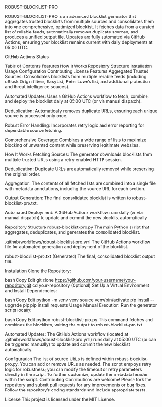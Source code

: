 ROBUST-BLOCKLIST-PRO

ROBUST-BLOCKLIST-PRO is an advanced blocklist generator that aggregates trusted blocklists from multiple sources and consolidates them into one comprehensive, optimized blocklist. It fetches data from a curated list of reliable feeds, automatically removes duplicate sources, and produces a unified output file. Updates are fully automated via GitHub Actions, ensuring your blocklist remains current with daily deployments at 05:00 UTC.

GitHub Actions Status


Table of Contents
Features
How It Works
Repository Structure
Installation
Usage
Configuration
Contributing
License
Features
Aggregated Trusted Sources:
Consolidates blocklists from multiple reliable feeds (including uBlock Origin filters, EasyList, Peter Lowe’s list, and additional protection and threat intelligence sources).

Automated Updates:
Uses a GitHub Actions workflow to fetch, combine, and deploy the blocklist daily at 05:00 UTC (or via manual dispatch).

Deduplication:
Automatically removes duplicate URLs, ensuring each unique source is processed only once.

Robust Error Handling:
Incorporates retry logic and error reporting for dependable source fetching.

Comprehensive Coverage:
Combines a wide range of lists to maximize blocking of unwanted content while preserving legitimate websites.

How It Works
Fetching Sources:
The generator downloads blocklists from multiple trusted URLs using a retry-enabled HTTP session.

Deduplication:
Duplicate URLs are automatically removed while preserving the original order.

Aggregation:
The contents of all fetched lists are combined into a single file with metadata annotations, including the source URL for each section.

Output Generation:
The final consolidated blocklist is written to robust-blocklist-pro.txt.

Automated Deployment:
A GitHub Actions workflow runs daily (or via manual dispatch) to update and commit the new blocklist automatically.

Repository Structure
robust-blocklist-pro.py
The main Python script that aggregates, deduplicates, and generates the consolidated blocklist.

.github/workflows/robust-blocklist-pro.yml
The GitHub Actions workflow file for automated generation and deployment of the blocklist.

robust-blocklist-pro.txt
(Generated) The final, consolidated blocklist output file.

Installation
Clone the Repository:

bash
Copy
Edit
git clone https://github.com/your-username/your-repository.git
cd your-repository
(Optional) Set Up a Virtual Environment and Install Dependencies:

bash
Copy
Edit
python -m venv venv
source venv/bin/activate
pip install --upgrade pip
pip install requests
Usage
Manual Execution:
Run the generator script locally:

bash
Copy
Edit
python robust-blocklist-pro.py
This command fetches and combines the blocklists, writing the output to robust-blocklist-pro.txt.

Automated Updates:
The GitHub Actions workflow (located at .github/workflows/robust-blocklist-pro.yml) runs daily at 05:00 UTC (or can be triggered manually) to update and commit the new blocklist automatically.

Configuration
The list of source URLs is defined within robust-blocklist-pro.py. You can add or remove URLs as needed.
The script employs retry logic for robustness; you can modify the timeout or retry parameters directly in the script.
To further customize, update the metadata header within the script.
Contributing
Contributions are welcome! Please fork the repository and submit pull requests for any improvements or bug fixes. Follow the repository’s coding standards and include appropriate tests.

License
This project is licensed under the MIT License.
